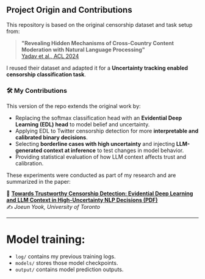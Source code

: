 ## Project Origin and Contributions

This repository is based on the original censorship dataset and task setup from:

> **"Revealing Hidden Mechanisms of Cross-Country Content Moderation with Natural Language Processing"**  
> [Yadav et al., ACL 2024](https://aclanthology.org/2024.acl-long.329)

I reused their dataset and adapted it for a **Uncertainty tracking enabled censorship classification task**.

### 🛠️ My Contributions
This version of the repo extends the original work by:

- Replacing the softmax classification head with an **Evidential Deep Learning (EDL) head** to model belief and uncertainty.
- Applying EDL to Twitter censorship detection for more **interpretable and calibrated binary decisions**.
- Selecting **borderline cases with high uncertainty** and injecting **LLM-generated context at inference** to test changes in model behavior.
- Providing statistical evaluation of how LLM context affects trust and calibration.

These experiments were conducted as part of my research and are summarized in the paper:

📄 **[Towards Trustworthy Censorship Detection: Evidential Deep Learning and LLM Context in High-Uncertainty NLP Decisions (PDF)](https://github.com/joeunyook/NLP-content_censorship/blob/main/NLP_paper_final.pdf)**  
✍ *Joeun Yook, University of Toronto*

---

# Model training: 

- `log/` contains my previous training logs.
- `models/` stores those model checkpoints.
- `output/` contains model prediction outputs.

